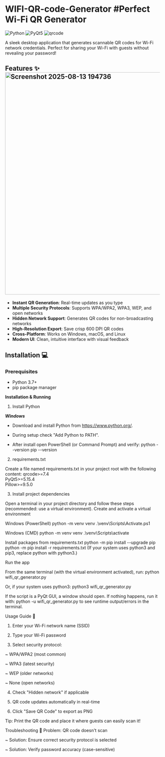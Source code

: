 # WIFI-QR-code-Generator  #Perfect Wi-Fi QR Generator

![Python](https://img.shields.io/badge/Python-3.7+-blue.svg)
![PyQt5](https://img.shields.io/badge/PyQt5-5.15+-green.svg)
![qrcode](https://img.shields.io/badge/qrcode-7.4+-yellowgreen.svg)

A sleek desktop application that generates scannable QR codes for Wi-Fi network credentials. Perfect for sharing your Wi-Fi with guests without revealing your password!


## Features ✨<img width="895" height="724" alt="Screenshot 2025-08-13 194736" src="https://github.com/user-attachments/assets/928d1156-4ec1-4e12-b551-b61f2ce732ba" />

- **Instant QR Generation**: Real-time updates as you type
- **Multiple Security Protocols**: Supports WPA/WPA2, WPA3, WEP, and open networks
- **Hidden Network Support**: Generates QR codes for non-broadcasting networks
- **High-Resolution Export**: Save crisp 600 DPI QR codes
- **Cross-Platform**: Works on Windows, macOS, and Linux
- **Modern UI**: Clean, intuitive interface with visual feedback

## Installation 💻

### Prerequisites
- Python 3.7+
- pip package manager

**Installation & Running**
  1. Install Python

**_Windows_**

* Download and install Python from https://www.python.org/.

* During setup check "Add Python to PATH".

* After install open PowerShell (or Command Prompt) and verify:
python --version
pip --version

2. requirements.txt

Create a file named requirements.txt in your project root with the following content:
qrcode>=7.4  
PyQt5>=5.15.4  
Pillow>=9.5.0


3. Install project dependencies

Open a terminal in your project directory and follow these steps (recommended: use a virtual environment).
Create and activate a virtual environment

Windows (PowerShell)
python -m venv venv
.\venv\Scripts\Activate.ps1

Windows (CMD)
python -m venv venv
.\venv\Scripts\activate

Install packages from requirements.txt
python -m pip install --upgrade pip
python -m pip install -r requirements.txt
(If your system uses python3 and pip3, replace python with python3.)

Run the app

From the same terminal (with the virtual environment activated), run:
python wifi_qr_generator.py

Or, if your system uses python3:
python3 wifi_qr_generator.py

If the script is a PyQt GUI, a window should open. If nothing happens, run it with:
python -u wifi_qr_generator.py
to see runtime output/errors in the terminal.


Usage Guide 🚀
1. Enter your Wi-Fi network name (SSID)

2. Type your Wi-Fi password

3. Select security protocol:

~ WPA/WPA2 (most common)

~ WPA3 (latest security)

~ WEP (older networks)

~ None (open networks)

4. Check "Hidden network" if applicable

5. QR code updates automatically in real-time

6. Click "Save QR Code" to export as PNG

Tip: Print the QR code and place it where guests can easily scan it!

 Troubleshooting 🔧
Problem: QR code doesn't scan

~ Solution: Ensure correct security protocol is selected

~ Solution: Verify password accuracy (case-sensitive)
